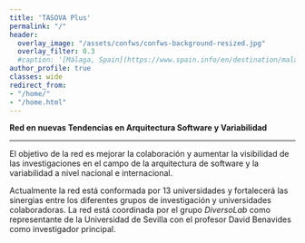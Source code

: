 ```yaml
---
title: 'TASOVA Plus'
permalink: "/"
header:
  overlay_image: "/assets/confws/confws-background-resized.jpg"
  overlay_filter: 0.3
  #caption: '[Málaga, Spain](https://www.spain.info/en/destination/malaga/)'
author_profile: true
classes: wide
redirect_from:
- "/home/"
- "/home.html"
---
```


**Red en nuevas Tendencias en Arquitectura Software y Variabilidad**

---

El objetivo de la red es mejorar la colaboración y aumentar la visibilidad de las investigaciones en el campo de la arquitectura de software y la variabilidad a nivel nacional e internacional.

Actualmente la red está conformada por 13 universidades y fortalecerá las sinergias entre los diferentes grupos de investigación y universidades colaboradoras. La red está coordinada por el grupo *DiversoLab* como representante de la Universidad de Sevilla con el profesor David Benavides como investigador principal.